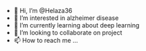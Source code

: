 - 👋 Hi, I’m @Helaza36
- 👀 I’m interested in alzheimer disease
- 🌱 I’m currently learning about deep learning
- 💞️ I’m looking to collaborate on project 
- 📫 How to reach me ...

<!---
Helaza36/Helaza36 is a ✨ special ✨ repository because its `README.md` (this file) appears on your GitHub profile.
You can click the Preview link to take a look at your changes.
--->
